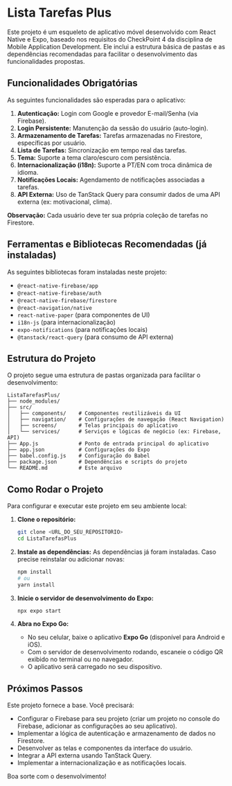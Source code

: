 # Lista Tarefas Plus

Este projeto é um esqueleto de aplicativo móvel desenvolvido com React Native e Expo, baseado nos requisitos do CheckPoint 4 da disciplina de Mobile Application Development. Ele inclui a estrutura básica de pastas e as dependências recomendadas para facilitar o desenvolvimento das funcionalidades propostas.

## Funcionalidades Obrigatórias

As seguintes funcionalidades são esperadas para o aplicativo:

1.  **Autenticação:** Login com Google e provedor E-mail/Senha (via Firebase).
2.  **Login Persistente:** Manutenção da sessão do usuário (auto-login).
3.  **Armazenamento de Tarefas:** Tarefas armazenadas no Firestore, específicas por usuário.
4.  **Lista de Tarefas:** Sincronização em tempo real das tarefas.
5.  **Tema:** Suporte a tema claro/escuro com persistência.
6.  **Internacionalização (i18n):** Suporte a PT/EN com troca dinâmica de idioma.
7.  **Notificações Locais:** Agendamento de notificações associadas a tarefas.
8.  **API Externa:** Uso de TanStack Query para consumir dados de uma API externa (ex: motivacional, clima).

**Observação:** Cada usuário deve ter sua própria coleção de tarefas no Firestore.

## Ferramentas e Bibliotecas Recomendadas (já instaladas)

As seguintes bibliotecas foram instaladas neste projeto:

*   `@react-native-firebase/app`
*   `@react-native-firebase/auth`
*   `@react-native-firebase/firestore`
*   `@react-navigation/native`
*   `react-native-paper` (para componentes de UI)
*   `i18n-js` (para internacionalização)
*   `expo-notifications` (para notificações locais)
*   `@tanstack/react-query` (para consumo de API externa)

## Estrutura do Projeto

O projeto segue uma estrutura de pastas organizada para facilitar o desenvolvimento:

```
ListaTarefasPlus/
├── node_modules/
├── src/
│   ├── components/    # Componentes reutilizáveis da UI
│   ├── navigation/    # Configurações de navegação (React Navigation)
│   ├── screens/       # Telas principais do aplicativo
│   └── services/      # Serviços e lógicas de negócio (ex: Firebase, API)
├── App.js             # Ponto de entrada principal do aplicativo
├── app.json           # Configurações do Expo
├── babel.config.js    # Configuração do Babel
├── package.json       # Dependências e scripts do projeto
└── README.md          # Este arquivo
```

## Como Rodar o Projeto

Para configurar e executar este projeto em seu ambiente local:

1.  **Clone o repositório:**
    ```bash
    git clone <URL_DO_SEU_REPOSITORIO>
    cd ListaTarefasPlus
    ```

2.  **Instale as dependências:**
    As dependências já foram instaladas. Caso precise reinstalar ou adicionar novas:
    ```bash
    npm install
    # ou
    yarn install
    ```

3.  **Inicie o servidor de desenvolvimento do Expo:**
    ```bash
    npx expo start
    ```

4.  **Abra no Expo Go:**
    *   No seu celular, baixe o aplicativo **Expo Go** (disponível para Android e iOS).
    *   Com o servidor de desenvolvimento rodando, escaneie o código QR exibido no terminal ou no navegador.
    *   O aplicativo será carregado no seu dispositivo.

## Próximos Passos

Este projeto fornece a base. Você precisará:

*   Configurar o Firebase para seu projeto (criar um projeto no console do Firebase, adicionar as configurações ao seu aplicativo).
*   Implementar a lógica de autenticação e armazenamento de dados no Firestore.
*   Desenvolver as telas e componentes da interface do usuário.
*   Integrar a API externa usando TanStack Query.
*   Implementar a internacionalização e as notificações locais.

Boa sorte com o desenvolvimento!

